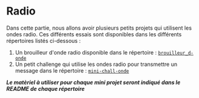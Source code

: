 # Radio

Dans cette partie, nous allons avoir plusieurs petits projets qui utilisent les ondes radio. Ces différents essais sont disponibles dans les différents répertoires listés ci-dessous :

1. Un brouilleur d'onde radio disponible dans le répertoire : [`brouilleur_d-onde`](./brouilleur_d-onde)
2. Un petit challenge qui utilise les ondes radio pour transmettre un message dans le répertoire : [`mini-chall-onde`](./mini-chall-onde)

***Le matèriel à utiliser pour chaque mini projet seront indiqué dans le README de chaque répertoire***
